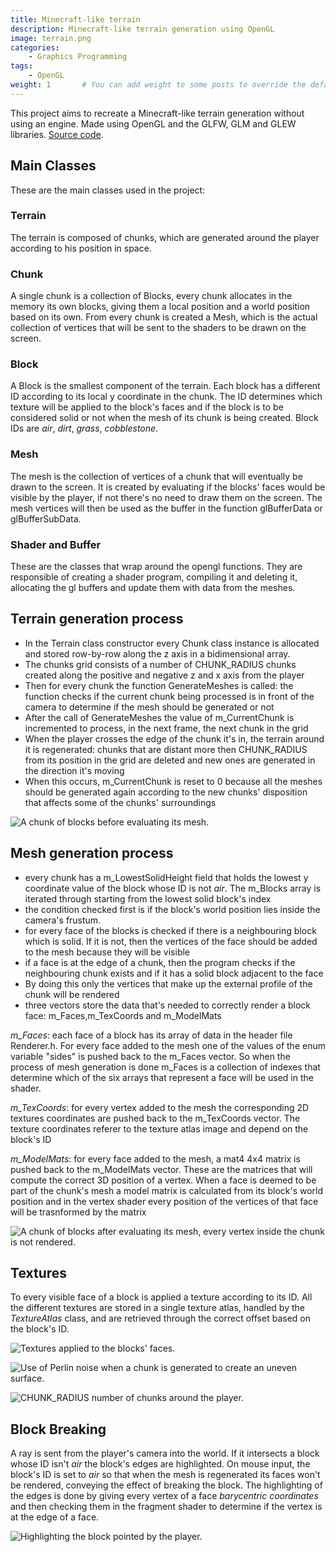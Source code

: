 ```yaml
---
title: Minecraft-like terrain
description: Minecraft-like terrain generation using OpenGL
image: terrain.png
categories:
    - Graphics Programming
tags:
    - OpenGL
weight: 1       # You can add weight to some posts to override the default sorting (date descending)
---
```


This project aims to recreate a Minecraft-like terrain generation without using an engine. Made using OpenGL and the GLFW, GLM and GLEW libraries. [Source code](https://github.com/cmanziel/mncrft).

## Main Classes

These are the main classes used in the project:

### Terrain

The terrain is composed of chunks, which are generated around the player according to his position in space.

### Chunk

A single chunk is a collection of Blocks, every chunk allocates in the memory its own blocks, giving them a local position and a world position based on its own. From every chunk is created a Mesh, which is the actual collection of vertices that will be sent to the shaders to be drawn on the screen.

### Block

A Block is the smallest component of the terrain. Each block has a different ID according to its local y coordinate in the chunk. The ID determines which texture will be applied to the block's faces and if the block is to be considered solid or not when the mesh of its chunk is being created. Block IDs are *air*, *dirt*, *grass*, *cobblestone*.

### Mesh

The mesh is the collection of vertices of a chunk that will eventually be drawn to the screen. It is created by evaluating if the blocks' faces would be visible by the player, if not there's no need to draw them on the screen. The mesh vertices will then be used as the buffer in the function glBufferData or glBufferSubData.

### Shader and Buffer

These are the classes that wrap around the opengl functions. They are responsible of creating a shader program, compiling it and deleting it, allocating the gl buffers and update them with data from the meshes.

## Terrain generation process

- In the Terrain class constructor every Chunk class instance is allocated and stored row-by-row along the z axis in a bidimensional array.
- The chunks grid consists of a number of CHUNK_RADIUS chunks created along the positive and negative z and x axis from the player
- Then for every chunk the function GenerateMeshes is called: the function checks if the current chunk being processed is in front of the camera to determine if the mesh should be generated or not
- After the call of GenerateMeshes the value of m_CurrentChunk is incremented to process, in the next frame, the next chunk in the grid
- When the player crosses the edge of the chunk it's in, the terrain around it is regenerated: chunks that are distant more then CHUNK_RADIUS from its position in the grid are deleted and new ones are generated in the direction it's moving
- When this occurs, m_CurrentChunk is reset to 0 because all the meshes should be generated again according to the new chunks' disposition that affects some of the chunks' surroundings

![A chunk of blocks before evaluating its mesh.](no_shell.png "a chunk of blocks before evaluating its mesh")

## Mesh generation process

- every chunk has a m_LowestSolidHeight field that holds the lowest y coordinate value of the block whose ID is not *air*. The m_Blocks array is iterated through starting from the lowest solid block's index
- the condition checked first is if the block's world position lies inside the camera's frustum. 
- for every face of the blocks is checked if there is a neighbouring block which is solid. If it is not, then the vertices of the face should be added to the mesh because they will be visible
- if a face is at the edge of a chunk, then the program checks if the neighbouring chunk exists and if it has a solid block adjacent to the face
- By doing this only the vertices that make up the external profile of the chunk will be rendered
- three vectors store the data that's needed to correctly render a block face: m_Faces,m_TexCoords and m_ModelMats

*m_Faces*: each face of a block has its array of data in the header file Renderer.h. For every face added to the mesh one of the values of the enum variable "sides" is pushed back to the m_Faces vector. So when the process of mesh generation is done m_Faces is a collection of indexes that determine which of the six arrays that represent a face will be used in the shader.

*m_TexCoords*: for every vertex added to the mesh the corresponding 2D textures coordinates are pushed back to the m_TexCoords vector.
The texture coordinates referer to the texture atlas image and depend on the block's ID

*m_ModelMats*: for every face added to the mesh, a mat4 4x4 matrix is pushed back to the m_ModelMats vector. These are the matrices that will compute the correct 3D position of a vertex.
When a face is deemed to be part of the chunk's mesh a model matrix is calculated from its block's world position and in the vertex shader every position of the vertices of that face will be trasnformed by the matrix

![A chunk of blocks after evaluating its mesh, every vertex inside the chunk is not rendered.](shell.png "a chunk of blocks before evaluating its mesh")

## Textures

To every visible face of a block is applied a texture according to its ID. All the different textures are stored in a single texture atlas, handled by the *TextureAtlas* class, and are retrieved through the correct offset based on the block's ID.

![Textures applied to the blocks' faces.](textures.png "Textures")

![Use of Perlin noise when a chunk is generated to create an uneven surface.](noise.png "Noise")

![CHUNK_RADIUS number of chunks around the player.](terrain.png "a chunk of blocks before evaluating its mesh")

## Block Breaking

A ray is sent from the player's camera into the world. If it intersects a block whose ID isn't *air* the block's edges are highlighted. On mouse input, the block's ID is set to *air* so that when the mesh is regenerated its faces won't be rendered, conveying the effect of breaking the block.
The highlighting of the edges is done by giving every vertex of a face *barycentric coordinates* and then checking them in the fragment shader to determine if the vertex is at the edge of a face.

![Highlighting the block pointed by the player.](block_pointed.png "Block pointed")
